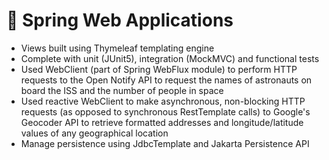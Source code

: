 # 🍃 Spring Web Applications
* Views built using Thymeleaf templating engine
* Complete with unit (JUnit5), integration (MockMVC) and functional tests
* Used WebClient (part of Spring WebFlux module) to perform HTTP requests to the Open Notify API to request the names of astronauts on board the ISS and the number of people in space
* Used reactive WebClient to make asynchronous, non-blocking HTTP requests (as opposed to synchronous RestTemplate calls) to Google's Geocoder API to retrieve formatted addresses and longitude/latitude values of any geographical location
* Manage persistence using JdbcTemplate and Jakarta Persistence API
